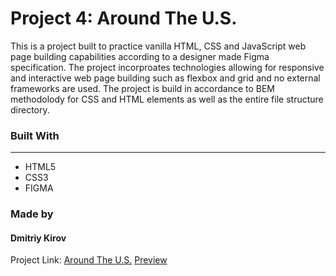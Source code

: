 # Project 4: Around The U.S.

This is a project built to practice vanilla HTML, CSS and JavaScript web page building capabilities according to a designer made Figma specification. The project incorproates technologies allowing for responsive and interactive web page building such as flexbox and grid and no external frameworks are used. The project is build in accordance to BEM methodolody for CSS and HTML elements as well as the entire file structure directory.

### Built With

---

- HTML5
- CSS3
- FIGMA

### Made by

<h4>Dmitriy Kirov</h4>

Project Link:
[Around The U.S.](https://github.com/V0rikUA/web_project_4)
[Preview](https://v0rikua.github.io/web_project_4/index.html)
